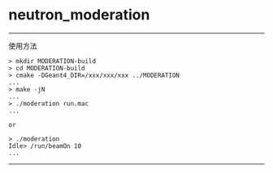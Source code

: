 # neutron_moderation
  
  ***
  使用方法

  ``` shell
  > mkdir MODERATION-build
  > cd MODERATION-build
  > cmake -DGeant4_DIR=/xxx/xxx/xxx ../MODERATION
  ...
  > make -jN
  ...
  > ./moderation run.mac
  ...

  or
  
  > ./moderation
  Idle> /run/beamOn 10
  ...
  
  ```

  ***
